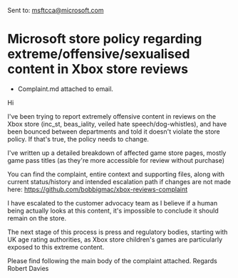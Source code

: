 

Sent to: msftcca@microsoft.com

# Microsoft store policy regarding extreme/offensive/sexualised content in Xbox store reviews
- Complaint.md attached to email.

Hi

I've been trying to report extremely offensive content in reviews on the Xbox store (inc_st, beas_iality, veiled hate speech/dog-whistles), and have been bounced between departments and told it doesn't violate the store policy. If that's true, the policy needs to change.

I've written up a detailed breakdown of affected game store pages, mostly game pass titles (as they're more accessible for review without purchase)

You can find the complaint, entire context and supporting files, along with current status/history and intended escalation path if changes are not made here:
https://github.com/bobbigmac/xbox-reviews-complaint

I have escalated to the customer advocacy team as I believe if a human being actually looks at this content, it's impossible to conclude it should remain on the store.

The next stage of this process is press and regulatory bodies, starting with UK age rating authorities, as Xbox store children's games are particularly exposed to this extreme content.

Please find following the main body of the complaint attached.
Regards
Robert Davies

